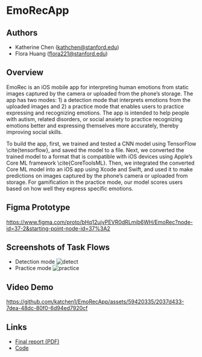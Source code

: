 # EmoRecApp

## Authors
* Katherine Chen (kathchen@stanford.edu)
* Flora Huang (flora221@stanford.edu)

## Overview
EmoRec is an iOS mobile app for interpreting human emotions from static images captured by the camera or uploaded from the phone’s storage. The app has two modes: 1) a detection mode that interprets emotions from the uploaded images and 2) a practice mode that enables users to practice expressing and recognizing emotions. The app is intended to help people with autism, related disorders, or social anxiety to practice recognizing emotions better and expressing themselves more accurately, thereby improving social skills.

To build the app, first, we trained and tested a CNN model using TensorFlow \cite{tensorflow}, and saved the model to a file. Next, we converted the trained model to a format that is compatible with iOS devices using Apple’s Core ML framework \cite{CoreToolsML}. Then, we integrated the converted Core ML model into an iOS app using Xcode and Swift, and used it to make predictions on images captured by the phone’s camera or uploaded from storage. For gamification in the practice mode, our model scores users based on how well they express specific emotions.

## Figma Prototype
https://www.figma.com/proto/bHq12ujvPEVR0dRLmib6WH/EmoRec?node-id=37-2&starting-point-node-id=37%3A2

## Screenshots of Task Flows
* Detection mode
![detect](https://github.com/katchen1/EmoRecApp/assets/59420335/a452a2b9-4403-4cdc-a3d3-cf8abca2c96b)
* Practice mode
![practice](https://github.com/katchen1/EmoRecApp/assets/59420335/c7487ce4-89bd-4824-a474-71abea44ea79)

## Video Demo
https://github.com/katchen1/EmoRecApp/assets/59420335/2037d433-7dea-48dc-80f0-6d94ed7920cf

## Links
* [Final report (PDF)](https://github.com/katchen1/EmoRecApp/files/11705326/CS231N_final.1.pdf)
* [Code](https://github.com/flowers-huang/cs231n-project)



